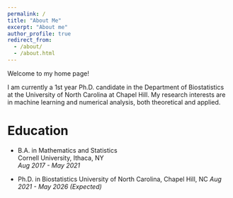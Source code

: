 ```yaml
---
permalink: /
title: "About Me"
excerpt: "About me"
author_profile: true
redirect_from: 
  - /about/
  - /about.html
---
```


Welcome to my home page!

I am currently a 1st year Ph.D. candidate in the Department of Biostatistics at the University of North
Carolina at Chapel Hill. My research interests are in machine learning and numerical analysis, both
theoretical and applied. 

Education
======
* B.A. in Mathematics and Statistics  
Cornell University, Ithaca, NY  
*Aug 2017 - May 2021*

* Ph.D. in Biostatistics 
University of North Carolina, Chapel Hill, NC
*Aug 2021 - May 2026 (Expected)*
